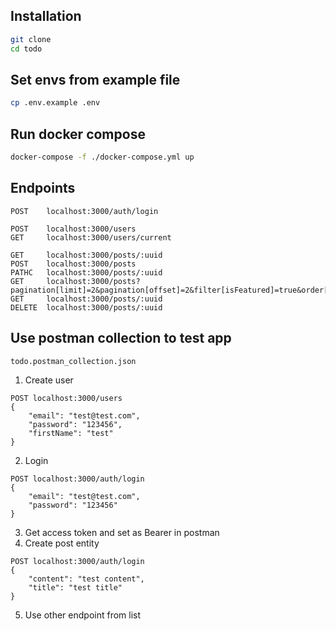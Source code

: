 ## Installation

```bash
git clone
cd todo
```

## Set envs from example file
```bash
cp .env.example .env
```

## Run docker compose
```bash
docker-compose -f ./docker-compose.yml up
```

## Endpoints
```
POST    localhost:3000/auth/login

POST    localhost:3000/users
GET     localhost:3000/users/current

GET     localhost:3000/posts/:uuid
POST    localhost:3000/posts
PATHC   localhost:3000/posts/:uuid
GET     localhost:3000/posts?pagination[limit]=2&pagination[offset]=2&filter[isFeatured]=true&order[field]=title&order[direction]=DESC
GET     localhost:3000/posts/:uuid
DELETE  localhost:3000/posts/:uuid
```

## Use postman collection to test app
```
todo.postman_collection.json
```
1. Create user
```
POST localhost:3000/users
{   
    "email": "test@test.com",
    "password": "123456",
    "firstName": "test"
}
```
2. Login
```
POST localhost:3000/auth/login
{   
    "email": "test@test.com",
    "password": "123456"
}
```
3. Get access token and set as Bearer in postman
4. Create post entity
```
POST localhost:3000/auth/login
{
    "content": "test content",
    "title": "test title"
}
```
5. Use other endpoint from list





